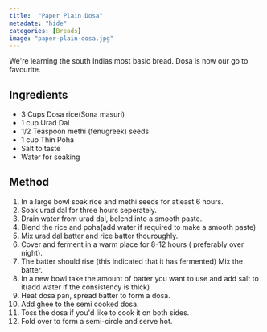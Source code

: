 ```yaml
---
title:  "Paper Plain Dosa"
metadate: "hide"
categories: [Breads]
image: "paper-plain-dosa.jpg"
---
```


We're learning the south Indias most basic bread. Dosa is now our go to favourite. 

## Ingredients

- 3 Cups Dosa rice(Sona masuri)
- 1 cup Urad Dal
- 1/2 Teaspoon methi (fenugreek) seeds
- 1 cup Thin Poha
- Salt to taste
- Water for soaking

## Method

1. In a large bowl soak rice and methi seeds for atleast 6 hours. 
2. Soak urad dal for three hours seperately. 
3. Drain water from urad dal, belend into a smooth paste. 
4. Blend the rice and poha(add water if required to make a smooth paste)
5. Mix urad dal batter and rice batter thouroughly. 
6. Cover and ferment in a warm place for 8-12 hours ( preferably over night). 
7. The batter should rise (this indicated that it has fermented) Mix the batter.
8. In a new bowl take the amount of batter you want to use and add salt to it(add water if the consistency is thick)
9. Heat dosa pan, spread batter to form a dosa. 
10. Add ghee to the semi cooked dosa. 
11. Toss the dosa if you'd like to cook it on both sides. 
12. Fold over to form a semi-circle and serve hot.  

